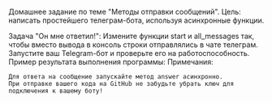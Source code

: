 Домашнее задание по теме "Методы отправки сообщений".
Цель: написать простейшего телеграм-бота, используя асинхронные функции.

Задача "Он мне ответил!":
Измените функции start и all_messages так, чтобы вместо вывода в консоль строки отправлялись в чате телеграм.
Запустите ваш Telegram-бот и проверьте его на работоспособность.
Пример результата выполнения программы:
Примечания:

    Для ответа на сообщение запускайте метод answer асинхронно.
    При отправке вашего кода на GitHub не забудьте убрать ключ для подключения к вашему боту!
